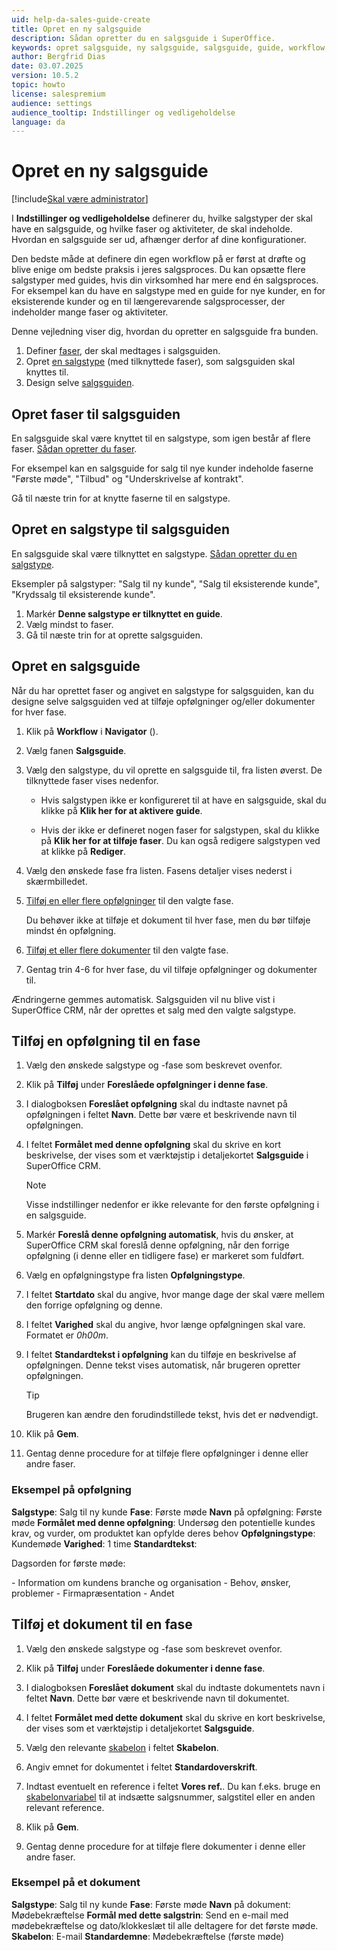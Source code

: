 ```yaml
---
uid: help-da-sales-guide-create
title: Opret en ny salgsguide
description: Sådan opretter du en salgsguide i SuperOffice.
keywords: opret salgsguide, ny salgsguide, salgsguide, guide, workflow, salg
author: Bergfrid Dias
date: 03.07.2025
version: 10.5.2
topic: howto
license: salespremium
audience: settings
audience_tooltip: Indstillinger og vedligeholdelse
language: da
---
```


# Opret en ny salgsguide

[!include[Skal være administrator](../../../learn/includes/req-admin.md)]

I **Indstillinger og vedligeholdelse** definerer du, hvilke salgstyper der skal have en salgsguide, og hvilke faser og aktiviteter, de skal indeholde. Hvordan en salgsguide ser ud, afhænger derfor af dine konfigurationer.

Den bedste måde at definere din egen workflow på er først at drøfte og blive enige om bedste praksis i jeres salgsproces. Du kan opsætte flere salgstyper med guides, hvis din virksomhed har mere end én salgsproces. For eksempel kan du have en salgstype med en guide for nye kunder, en for eksisterende kunder og en til længerevarende salgsprocesser, der indeholder mange faser og aktiviteter.

Denne vejledning viser dig, hvordan du opretter en salgsguide fra bunden.

1. Definer [faser](#create-stages), der skal medtages i salgsguiden.
2. Opret [en salgstype](#create-type) (med tilknyttede faser), som salgsguiden skal knyttes til.
3. Design selve [salgsguiden](#create-guide).

## <a id="create-stages"></a>Opret faser til salgsguiden

En salgsguide skal være knyttet til en salgstype, som igen består af flere faser. [Sådan opretter du faser][2].

For eksempel kan en salgsguide for salg til nye kunder indeholde faserne "Første møde", "Tilbud" og "Underskrivelse af kontrakt".

Gå til næste trin for at knytte faserne til en salgstype.

## <a id="create-type"></a>Opret en salgstype til salgsguiden

En salgsguide skal være tilknyttet en salgstype. [Sådan opretter du en salgstype][3].

Eksempler på salgstyper: "Salg til ny kunde", "Salg til eksisterende kunde", "Krydssalg til eksisterende kunde".

1. Markér **Denne salgstype er tilknyttet en guide**.
1. Vælg mindst to faser.
1. Gå til næste trin for at oprette salgsguiden.

## <a id="create-guide"></a>Opret en salgsguide

Når du har oprettet faser og angivet en salgstype for salgsguiden, kan du designe selve salgsguiden ved at tilføje opfølgninger og/eller dokumenter for hver fase.

1. Klik på **Workflow** i **Navigator** (<i class="ph ph-arrows-left-right" aria-hidden="true"></i>).

2. Vælg fanen **Salgsguide**.

3. Vælg den salgstype, du vil oprette en salgsguide til, fra listen øverst. De tilknyttede faser vises nedenfor.

    * Hvis salgstypen ikke er konfigureret til at have en salgsguide, skal du klikke på **Klik her for at aktivere guide**.

    * Hvis der ikke er defineret nogen faser for salgstypen, skal du klikke på **Klik her for at tilføje faser**. Du kan også redigere salgstypen ved at klikke på **Rediger**.

4. Vælg den ønskede fase fra listen. Fasens detaljer vises nederst i skærmbilledet.

5. [Tilføj en eller flere opfølgninger](#add-fo-stage) til den valgte fase.

    Du behøver ikke at tilføje et dokument til hver fase, men du bør tilføje mindst én opfølgning.

6. [Tilføj et eller flere dokumenter](#add-doc-stage) til den valgte fase.

7. Gentag trin 4-6 for hver fase, du vil tilføje opfølgninger og dokumenter til.

Ændringerne gemmes automatisk. Salgsguiden vil nu blive vist i SuperOffice CRM, når der oprettes et salg med den valgte salgstype.

## <a id="add-fo-stage"></a>Tilføj en opfølgning til en fase

1. Vælg den ønskede salgstype og -fase som beskrevet ovenfor.

2. Klik på **Tilføj** under **Foreslåede opfølgninger i denne fase**.

3. I dialogboksen **Foreslået opfølgning** skal du indtaste navnet på opfølgningen i feltet **Navn**. Dette bør være et beskrivende navn til opfølgningen.

4. I feltet **Formålet med denne opfølgning** skal du skrive en kort beskrivelse, der vises som et værktøjstip i detaljekortet **Salgsguide** i SuperOffice CRM.

    > [!NOTE]
    > Visse indstillinger nedenfor er ikke relevante for den første opfølgning i en salgsguide.

5. Markér **Foreslå denne opfølgning automatisk**, hvis du ønsker, at SuperOffice CRM skal foreslå denne opfølgning, når den forrige opfølgning (i denne eller en tidligere fase) er markeret som fuldført.

6. Vælg en opfølgningstype fra listen **Opfølgningstype**.

7. I feltet **Startdato** skal du angive, hvor mange dage der skal være mellem den forrige opfølgning og denne.

8. I feltet **Varighed** skal du angive, hvor længe opfølgningen skal vare. Formatet er *0h00m*.

9. I feltet **Standardtekst i opfølgning** kan du tilføje en beskrivelse af opfølgningen. Denne tekst vises automatisk, når brugeren opretter opfølgningen.

    > [!TIP]
    > Brugeren kan ændre den forudindstillede tekst, hvis det er nødvendigt.

10. Klik på **Gem**.

11. Gentag denne procedure for at tilføje flere opfølgninger i denne eller andre faser.

### Eksempel på opfølgning

**Salgstype**: Salg til ny kunde
**Fase**: Første møde
**Navn** på opfølgning: Første møde
**Formålet med denne opfølgning**: Undersøg den potentielle kundes krav, og vurder, om produktet kan opfylde deres behov
**Opfølgningstype**: Kundemøde
**Varighed**: 1 time
**Standardtekst**:

Dagsorden for første møde:

\- Information om kundens branche og organisation
\- Behov, ønsker, problemer
\- Firmapræsentation
\- Andet

## <a id="add-doc-stage"></a>Tilføj et dokument til en fase

1. Vælg den ønskede salgstype og -fase som beskrevet ovenfor.

2. Klik på **Tilføj** under **Foreslåede dokumenter i denne fase**.

3. I dialogboksen **Foreslået dokument** skal du indtaste dokumentets navn i feltet **Navn**. Dette bør være et beskrivende navn til dokumentet.

4. I feltet **Formålet med dette dokument** skal du skrive en kort beskrivelse, der vises som et værktøjstip i detaljekortet **Salgsguide**.

5. Vælg den relevante [skabelon][4] i feltet **Skabelon**.

6. Angiv emnet for dokumentet i feltet **Standardoverskrift**.

7. Indtast eventuelt en reference i feltet **Vores ref.**. Du kan f.eks. bruge en [skabelonvariabel][1] til at indsætte salgsnummer, salgstitel eller en anden relevant reference.

8. Klik på **Gem**.

9. Gentag denne procedure for at tilføje flere dokumenter i denne eller andre faser.

### Eksempel på et dokument

**Salgstype**: Salg til ny kunde
**Fase**: Første møde
**Navn** på dokument: Mødebekræftelse
**Formål med dette salgstrin**: Send en e-mail med mødebekræftelse og dato/klokkeslæt til alle deltagere for det første møde.
**Skabelon**: E-mail
**Standardemne**: Mødebekræftelse (første møde)

<!-- Referenced links -->
[1]: ../../document/templates/variables/for-sales.md
[4]: ../../document/templates/learn/index.md
[2]: sale-stage.md
[3]: sale-type.md
